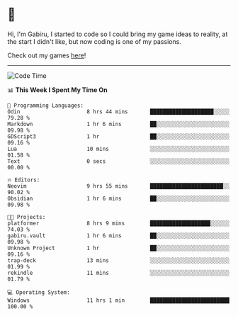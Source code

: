 # 🐀

Hi, I'm Gabiru, I started to code so I could bring my game ideas to reality, at the start I didn't like, but now coding is one of my passions.

Check out my games [here](https://gabiru.art/projetos/)!

---

<!--START_SECTION:waka-->
![Code Time](http://img.shields.io/badge/Code%20Time-633%20hrs%201%20min-blue)

📊 **This Week I Spent My Time On** 

```text
💬 Programming Languages: 
Odin                     8 hrs 44 mins       ████████████████████░░░░░   79.28 % 
Markdown                 1 hr 6 mins         ██░░░░░░░░░░░░░░░░░░░░░░░   09.98 % 
GDScript3                1 hr                ██░░░░░░░░░░░░░░░░░░░░░░░   09.16 % 
Lua                      10 mins             ░░░░░░░░░░░░░░░░░░░░░░░░░   01.58 % 
Text                     0 secs              ░░░░░░░░░░░░░░░░░░░░░░░░░   00.00 % 

🔥 Editors: 
Neovim                   9 hrs 55 mins       ███████████████████████░░   90.02 % 
Obsidian                 1 hr 6 mins         ██░░░░░░░░░░░░░░░░░░░░░░░   09.98 % 

🐱‍💻 Projects: 
platformer               8 hrs 9 mins        ███████████████████░░░░░░   74.03 % 
gabiru.vault             1 hr 6 mins         ██░░░░░░░░░░░░░░░░░░░░░░░   09.98 % 
Unknown Project          1 hr                ██░░░░░░░░░░░░░░░░░░░░░░░   09.16 % 
trap-deck                13 mins             ░░░░░░░░░░░░░░░░░░░░░░░░░   01.99 % 
rekindle                 11 mins             ░░░░░░░░░░░░░░░░░░░░░░░░░   01.79 % 

💻 Operating System: 
Windows                  11 hrs 1 min        █████████████████████████   100.00 % 
```


<!--END_SECTION:waka-->
